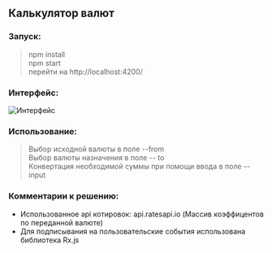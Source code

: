 Калькулятор валют
---
### Запуск:
> npm install  
> npm start  
> перейти на http://localhost:4200/

### Интерфейс:
![Интерфейс](https://i.ibb.co/W6Dnpb3/image.png)

### Использование:
> Выбор исходной валюты в поле --from  
> Выбор валюты назначения в поле -- to  
> Конвертация необходимой суммы при помощи ввода в поле -- input

### Комментарии к решению:
* Использованное api котировок: api.ratesapi.io (Массив коэффицентов по переданной валюте)
* Для подписывания на пользовательские события использована библиотека Rx.js

